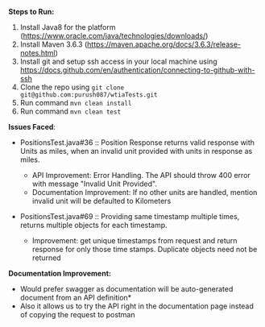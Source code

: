 **Steps to Run:**
1. Install Java8 for the platform (https://www.oracle.com/java/technologies/downloads/)
2. Install Maven 3.6.3 (https://maven.apache.org/docs/3.6.3/release-notes.html)
3. Install git and setup ssh access in your local machine using https://docs.github.com/en/authentication/connecting-to-github-with-ssh
4. Clone the repo using `git clone git@github.com:purush087/wtiaTests.git`
5. Run command `mvn clean install`
6. Run command `mvn clean test`

**Issues Faced**:
* PositionsTest.java#36 :: Position Response returns valid response with Units as miles, when an invalid unit provided with units in response as miles.
    * API Improvement: Error Handling. The API should throw 400 error with message "Invalid Unit Provided".
    * Documentation Improvement: If no other units are handled, mention invalid unit will be defaulted to Kilometers
  
* PositionsTest.java#69 :: Providing same timestamp multiple times, returns multiple objects for each timestamp.
    * Improvement: get unique timestamps from request and return response for only those time stamps. Duplicate objects need not be returned

**Documentation Improvement:**

* Would prefer swagger as documentation will be auto-generated document from an API definition* 
* Also it allows us to try the API right in the documentation page instead of copying the request to postman

